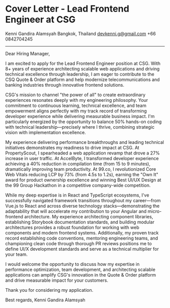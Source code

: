 # Cover Letter - Lead Frontend Engineer at CSG

Kenni Gandira Alamsyah
Bangkok, Thailand
devkenni.g@gmail.com
+66 0842704245

---

Dear Hiring Manager,

I am excited to apply for the Lead Frontend Engineer position at CSG. With 8+ years of experience architecting scalable web applications and driving technical excellence through leadership, I am eager to contribute to the CSQ Quote & Order platform and help modernize telecommunications and banking industries through innovative frontend solutions.

CSG's mission to channel "the power of all" to create extraordinary experiences resonates deeply with my engineering philosophy. Your commitment to continuous learning, technical excellence, and team empowerment aligns perfectly with my track record of transforming developer experience while delivering measurable business impact. I'm particularly energized by the opportunity to balance 50% hands-on coding with technical leadership—precisely where I thrive, combining strategic vision with implementation excellence.

My experience delivering performance breakthroughs and leading technical initiatives demonstrates my readiness to drive impact at CSG. At PropertyScout, I spearheaded a web application revamp that drove a 27% increase in user traffic. At AccelByte, I transformed developer experience achieving a 40% reduction in compilation time (from 15 to 9 minutes), dramatically improving team productivity. At 99.co, I revolutionized Core Web Vitals reducing LCP by 73% (from 4.5s to 1.2s), earning the "Own It" award for product ownership excellence and winning Best UI/UX Design at the 99 Group Hackathon in a competitive company-wide competition.

While my deep expertise is in React and TypeScript ecosystems, I've successfully navigated framework transitions throughout my career—from Vue.js to React and across diverse technology stacks—demonstrating the adaptability that will accelerate my contribution to your Angular and micro-frontend architecture. My experience architecting component libraries, establishing Storybook documentation standards, and building modular architectures provides a robust foundation for working with web components and modern frontend systems. Additionally, my proven track record establishing code conventions, mentoring engineering teams, and championing clean code through thorough PR reviews positions me to define UI/X development standards and serve as a technical multiplier for your team.

I would welcome the opportunity to discuss how my expertise in performance optimization, team development, and architecting scalable applications can amplify CSG's innovation in the Quote & Order platform and drive measurable impact for your customers.

Thank you for considering my application.

Best regards,
Kenni Gandira Alamsyah
